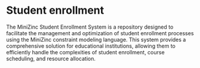 # Student enrollment
The MiniZinc Student Enrollment System is a repository designed to facilitate the management and optimization of student enrollment processes using the MiniZinc constraint modeling language. This system provides a comprehensive solution for educational institutions, allowing them to efficiently handle the complexities of student enrollment, course scheduling, and resource allocation.
